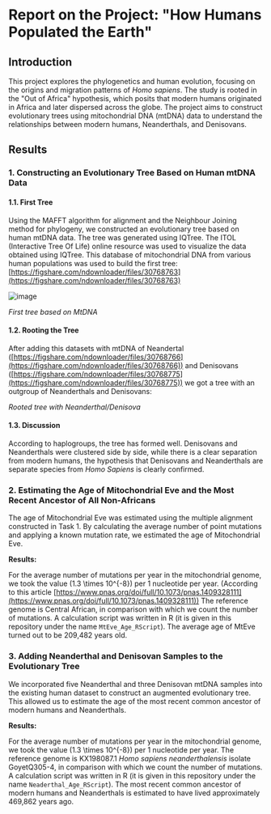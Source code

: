 # Report on the Project: "How Humans Populated the Earth"

## Introduction

This project explores the phylogenetics and human evolution, focusing on the origins and migration patterns of *Homo sapiens*. The study is rooted in the "Out of Africa" hypothesis, which posits that modern humans originated in Africa and later dispersed across the globe. The project aims to construct evolutionary trees using mitochondrial DNA (mtDNA) data to understand the relationships between modern humans, Neanderthals, and Denisovans.

## Results

### 1. Constructing an Evolutionary Tree Based on Human mtDNA Data

#### 1.1. First Tree

Using the MAFFT algorithm for alignment and the Neighbour Joining method for phylogeny, we constructed an evolutionary tree based on human mtDNA data. The tree was generated using IQTree. The ITOL (Interactive Tree Of Life) online resource was used to visualize the data obtained using IQTree. This database of mitochondrial DNA from various human populations was used to build the first tree: [https://figshare.com/ndownloader/files/30768763](https://figshare.com/ndownloader/files/30768763)

![image](https://github.com/user-attachments/assets/a472a2b6-d9c7-4eca-9d8d-245a777c7dd0)

*First tree based on MtDNA*

#### 1.2. Rooting the Tree

After adding this datasets with mtDNA of Neandertal ([https://figshare.com/ndownloader/files/30768766](https://figshare.com/ndownloader/files/30768766)) and Denisovans ([https://figshare.com/ndownloader/files/30768775](https://figshare.com/ndownloader/files/30768775)) we got a tree with an outgroup of Neanderthals and Denisovans:

*Rooted tree with Neanderthal/Denisova*

#### 1.3. Discussion

According to haplogroups, the tree has formed well. Denisovans and Neanderthals were clustered side by side, while there is a clear separation from modern humans, the hypothesis that Denisovans and Neanderthals are separate species from *Homo Sapiens* is clearly confirmed.

### 2. Estimating the Age of Mitochondrial Eve and the Most Recent Ancestor of All Non-Africans

The age of Mitochondrial Eve was estimated using the multiple alignment constructed in Task 1. By calculating the average number of point mutations and applying a known mutation rate, we estimated the age of Mitochondrial Eve.

**Results:**

For the average number of mutations per year in the mitochondrial genome, we took the value \(1.3 \times 10^{-8}\) per 1 nucleotide per year. (According to this article [https://www.pnas.org/doi/full/10.1073/pnas.1409328111](https://www.pnas.org/doi/full/10.1073/pnas.1409328111)) The reference genome is Central African, in comparison with which we count the number of mutations. A calculation script was written in R (it is given in this repository under the name `MtEve_Age_RScript`). The average age of MtEve turned out to be 209,482 years old.

### 3. Adding Neanderthal and Denisovan Samples to the Evolutionary Tree

We incorporated five Neanderthal and three Denisovan mtDNA samples into the existing human dataset to construct an augmented evolutionary tree. This allowed us to estimate the age of the most recent common ancestor of modern humans and Neanderthals.

**Results:**

For the average number of mutations per year in the mitochondrial genome, we took the value \(1.3 \times 10^{-8}\) per 1 nucleotide per year. The reference genome is KX198087.1 *Homo sapiens neanderthalensis* isolate GoyetQ305-4, in comparison with which we count the number of mutations. A calculation script was written in R (it is given in this repository under the name `Neaderthal_Age_RScript`). The most recent common ancestor of modern humans and Neanderthals is estimated to have lived approximately 469,862 years ago.
